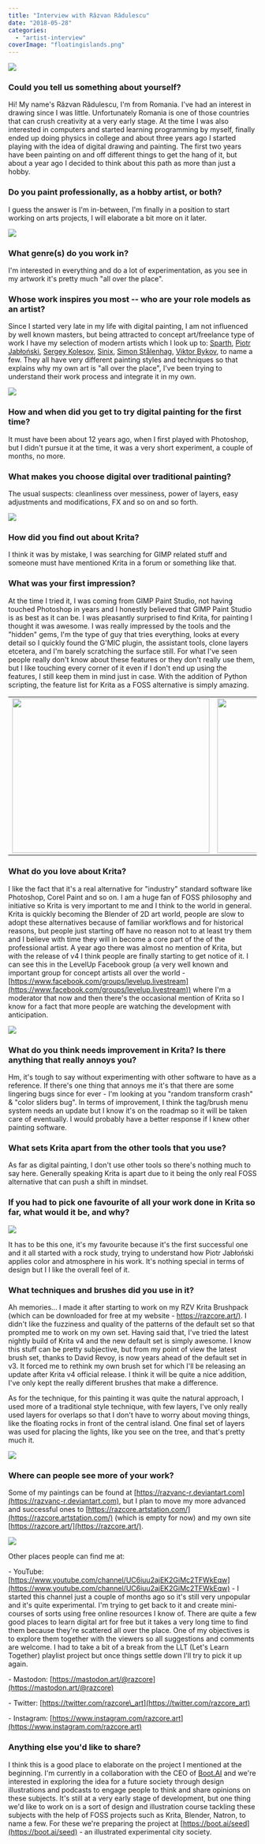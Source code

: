 ```yaml
---
title: "Interview with Răzvan Rădulescu"
date: "2018-05-28"
categories: 
  - "artist-interview"
coverImage: "floatingislands.png"
---
```


![](images/holiday.png)

### Could you tell us something about yourself?

Hi! My name's Răzvan Rădulescu, I'm from Romania. I've had an interest in drawing since I was little. Unfortunately Romania is one of those countries that can crush creativity at a very early stage. At the time I was also interested in computers and started learning programming by myself, finally ended up doing physics in college and about three years ago I started playing with the idea of digital drawing and painting. The first two years have been painting on and off different things to get the hang of it, but about a year ago I decided to think about this path as more than just a hobby.

### Do you paint professionally, as a hobby artist, or both?

I guess the answer is I'm in-between, I'm finally in a position to start working on arts projects, I will elaborate a bit more on it later.

![](images/dog.png)

### What genre(s) do you work in?

I'm interested in everything and do a lot of experimentation, as you see in my artwork it's pretty much "all over the place".

### Whose work inspires you most -- who are your role models as an artist?

Since I started very late in my life with digital painting, I am not influenced by well known masters, but being attracted to concept art/freelance type of work I have my selection of modern artists which I look up to: [Sparth](https://sparth.artstation.com/), [Piotr Jabłoński](https://nicponim.artstation.com/), [Sergey Kolesov](https://peleng.artstation.com/), [Sinix](https://www.youtube.com/channel/UCUQTqWAaSzhAKRanOpes1nA), [Simon Stålenhag](http://www.simonstalenhag.se/), [Viktor Bykov](http://linesandcolors.com/2012/01/05/viktor-bykov/), to name a few. They all have very different painting styles and techniques so that explains why my own art is "all over the place", I've been trying to understand their work process and integrate it in my own.

![](images/cat.png)

### How and when did you get to try digital painting for the first time?

It must have been about 12 years ago, when I first played with Photoshop, but I didn't pursue it at the time, it was a very short experiment, a couple of months, no more.

### What makes you choose digital over traditional painting?

The usual suspects: cleanliness over messiness, power of layers, easy adjustments and modifications, FX and so on and so forth.

![](images/headlights.png)

### How did you find out about Krita?

I think it was by mistake, I was searching for GIMP related stuff and someone must have mentioned Krita in a forum or something like that.

### What was your first impression?

At the time I tried it, I was coming from GIMP Paint Studio, not having touched Photoshop in years and I honestly believed that GIMP Paint Studio is as best as it can be. I was pleasantly surprised to find Krita, for painting I thought it was awesome. I was really impressed by the tools and the "hidden" gems, I'm the type of guy that tries everything, looks at every detail so I quickly found the G'MIC plugin, the assistant tools, clone layers etcetera, and I'm barely scratching the surface still. For what I've seen people really don't know about these features or they don't really use them, but I like touching every corner of it even if I don't end up using the features, I still keep them in mind just in case. With the addition of Python scripting, the feature list for Krita as a FOSS alternative is simply amazing.

<table><tbody><tr><td><img class="alignnone wp-image-6603" src="images/house-300x234.png" alt="" width="400" height="313"></td><td><img class="wp-image-6606 alignnone" src="images/houseprocess.gif" alt="" width="400" height="313"></td></tr></tbody></table>

### What do you love about Krita?

I like the fact that it's a real alternative for "industry" standard software like Photoshop, Corel Paint and so on. I am a huge fan of FOSS philosophy and initiative so Krita is very important to me and I think to the world in general. Krita is quickly becoming the Blender of 2D art world, people are slow to adopt these alternatives because of familiar workflows and for historical reasons, but people just starting off have no reason not to at least try them and I believe with time they will in become a core part of the of the professional artist. A year ago there was almost no mention of Krita, but with the release of v4 I think people are finally starting to get notice of it. I can see this in the LevelUp Facebook group (a very well known and important group for concept artists all over the world - [https://www.facebook.com/groups/levelup.livestream](https://www.facebook.com/groups/levelup.livestream)) where I'm a moderator that now and then there's the occasional mention of Krita so I know for a fact that more people are watching the development with anticipation.

![](images/weaponize.png)

### What do you think needs improvement in Krita? Is there anything that really annoys you?

Hm, it's tough to say without experimenting with other software to have as a reference. If there's one thing that annoys me it's that there are some lingering bugs since for ever - I'm looking at you "random transform crash" & "color sliders bug". In terms of improvement, I think the tag/brush menu system needs an update but I know it's on the roadmap so it will be taken care of eventually. I would probably have a better response if I knew other painting software.

### What sets Krita apart from the other tools that you use?

As far as digital painting, I don't use other tools so there's nothing much to say here. Generally speaking Krita is apart due to it being the only real FOSS alternative that can push a shift in mindset.

### If you had to pick one favourite of all your work done in Krita so far, what would it be, and why?

![](images/floatingislands.png)

It has to be this one, it's my favourite because it's the first successful one and it all started with a rock study, trying to understand how Piotr Jabłoński applies color and atmosphere in his work. It's nothing special in terms of design but I I like the overall feel of it.

### What techniques and brushes did you use in it?

Ah memories... I made it after starting to work on my RZV Krita Brushpack (which can be downloaded for free at my website - [https://razcore.art/)](https://razcore.art/). I didn't like the fuzziness and quality of the patterns of the default set so that prompted me to work on my own set. Having said that, I've tried the latest nightly build of Krita v4 and the new default set is simply awesome. I know this stuff can be pretty subjective, but from my point of view the latest brush set, thanks to David Revoy, is now years ahead of the default set in v3. It forced me to rethink my own brush set for which I'll be releasing an update after Krita v4 official release. I think it will be quite a nice addition, I've only kept the really different brushes that make a difference.

As for the technique, for this painting it was quite the natural approach, I used more of a traditional style technique, with few layers, I've only really used layers for overlaps so that I don't have to worry about moving things, like the floating rocks in front of the central island. One final set of layers was used for placing the lights, like you see on the tree, and that's pretty much it.

![](images/greeneyes.png)

### Where can people see more of your work?

Some of my paintings can be found at [https://razvanc-r.deviantart.com](https://razvanc-r.deviantart.com), but I plan to move my more advanced and successful ones to [https://razcore.artstation.com/](https://razcore.artstation.com/) (which is empty for now) and my own site [https://razcore.art/](https://razcore.art/).

![](images/desk.png)

Other places people can find me at:

\- YouTube: [https://www.youtube.com/channel/UC6iuu2ajEK2GiMc2TFWkEqw](https://www.youtube.com/channel/UC6iuu2ajEK2GiMc2TFWkEqw) - I started this channel just a couple of months ago so it's still very unpopular and it's quite experimental. I'm trying to get back to it and create mini-courses of sorts using free online resources I know of. There are quite a few good places to learn digital art for free but it takes a very long time to find them because they're scattered all over the place. One of my objectives is to explore them together with the viewers so all suggestions and comments are welcome. I had to take a bit of a break from the LLT (Let's Learn Together) playlist project but once things settle down I'll try to pick it up again.

\- Mastodon: [https://mastodon.art/@razcore](https://mastodon.art/@razcore)

\- Twitter: [https://twitter.com/razcore\_art](https://twitter.com/razcore_art)

\- Instagram: [https://www.instagram.com/razcore.art](https://www.instagram.com/razcore.art)

### Anything else you'd like to share?

I think this is a good place to elaborate on the project I mentioned at the beginning. I'm currently in a collaboration with the CEO of [Boot.AI](https://boot.ai) and we're interested in exploring the idea for a future society through design illustrations and podcasts to engage people to think and share opinions on these subjects. It's still at a very early stage of development, but one thing we'd like to work on is a sort of design and illustration course tackling these subjects with the help of FOSS projects such as Krita, Blender, Natron, to name a few. For these we're preparing the project at [https://boot.ai/seed](https://boot.ai/seed) - an illustrated experimental city society.
